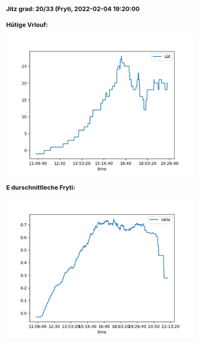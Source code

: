 ### Jitz grad: 20/33 (Fryti, 2022-02-04 19:20:00

### Hütige Vrlouf:
![Graph](Today.png)

### E durschnittleche Fryti:
![Graph](Fryti.png)